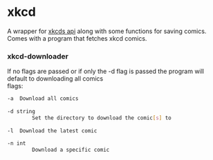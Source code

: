# xkcd
A wrapper for [xkcds api](https://xkcd.com/json.html) along with some functions for saving comics.  
Comes with a program that fetches xkcd comics.

### xkcd-downloader
If no flags are passed or if only the -d flag is passed the program will default to downloading all comics  
flags:
```bash
-a	Download all comics
  
-d string
    	Set the directory to download the comic[s] to
    	
-l	Download the latest comic
  
-n int
    	Download a specific comic
```